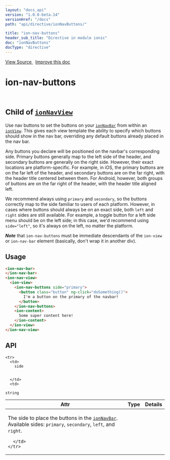 ```yaml
---
layout: "docs_api"
version: "1.0.0-beta.14"
versionHref: "/docs"
path: "api/directive/ionNavButtons/"

title: "ion-nav-buttons"
header_sub_title: "Directive in module ionic"
doc: "ionNavButtons"
docType: "directive"
---
```


<div class="improve-docs">
  <a href='http://github.com/driftyco/ionic/tree/master/js/angular/directive/navButtons.js#L1'>
    View Source
  </a>
  &nbsp;
  <a href='http://github.com/driftyco/ionic/edit/master/js/angular/directive/navButtons.js#L1'>
    Improve this doc
  </a>
</div>




<h1 class="api-title">

  ion-nav-buttons


<br />
<small>
  Child of <a href="/docs/api/directive/ionNavView/"><code>ionNavView</code></a>
</small>


</h1>





Use nav buttons to set the buttons on your <a href="/docs/api/directive/ionNavBar/"><code>ionNavBar</code></a>
from within an <a href="/docs/api/directive/ionView/"><code>ionView</code></a>. This gives each
view template the ability to specify which buttons should show in the nav bar,
overriding any default buttons already placed in the nav bar.

Any buttons you declare will be positioned on the navbar's corresponding side. Primary
buttons generally map to the left side of the header, and secondary buttons are
generally on the right side. However, their exact locations are platform-specific.
For example, in iOS, the primary buttons are on the far left of the header, and
secondary buttons are on the far right, with the header title centered between them.
For Android, however, both groups of buttons are on the far right of the header,
with the header title aligned left.

We recommend always using `primary` and `secondary`, so the buttons correctly map
to the side familiar to users of each platform. However, in cases where buttons should
always be on an exact side, both `left` and `right` sides are still available. For
example, a toggle button for a left side menu should be on the left side; in this case,
we'd recommend using `side="left"`, so it's always on the left, no matter the platform.

***Note*** that `ion-nav-buttons` must be immediate descendants of the `ion-view` or
`ion-nav-bar` element (basically, don't wrap it in another div).








  
<h2 id="usage">Usage</h2>
  
```html
<ion-nav-bar>
</ion-nav-bar>
<ion-nav-view>
  <ion-view>
    <ion-nav-buttons side="primary">
      <button class="button" ng-click="doSomething()">
        I'm a button on the primary of the navbar!
      </button>
    </ion-nav-buttons>
    <ion-content>
      Some super content here!
    </ion-content>
  </ion-view>
</ion-nav-view>
```
  
  
<h2 id="api" style="clear:both;">API</h2>

<table class="table" style="margin:0;">
  <thead>
    <tr>
      <th>Attr</th>
      <th>Type</th>
      <th>Details</th>
    </tr>
  </thead>
  <tbody>
    
    <tr>
      <td>
        side
        
        
      </td>
      <td>
        
  <code>string</code>
      </td>
      <td>
        <p>The side to place the buttons in the
<a href="/docs/api/directive/ionNavBar/"><code>ionNavBar</code></a>. Available sides: <code>primary</code>, <code>secondary</code>, <code>left</code>, and <code>right</code>.</p>

        
      </td>
    </tr>
    
  </tbody>
</table>

  

  





